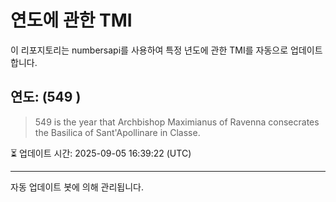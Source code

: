 
# 연도에 관한 TMI

이 리포지토리는 numbersapi를 사용하여 특정 년도에 관한 TMI를 자동으로 업데이트합니다.

## 연도: (549 )
> 549 is the year that Archbishop Maximianus of Ravenna consecrates the Basilica of Sant'Apollinare in Classe.

⏳ 업데이트 시간: 2025-09-05 16:39:22 (UTC)

---
자동 업데이트 봇에 의해 관리됩니다.
